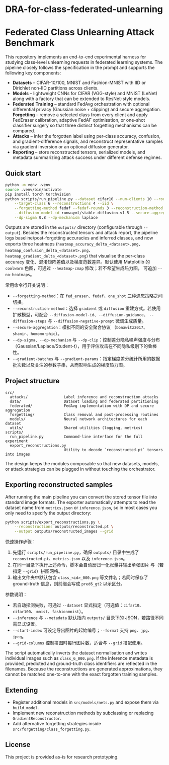 # DRA-for-class-federated-unlearning
# Federated Class Unlearning Attack Benchmark

This repository implements an end-to-end experimental harness for studying
class-level unlearning requests in federated learning systems. The pipeline
closely follows the specification in the prompt and supports the following key
components:

- **Datasets** – CIFAR-10/100, MNIST and Fashion-MNIST with IID or Dirichlet
  non-IID partitions across clients.
- **Models** – lightweight CNNs for CIFAR (VGG-style) and MNIST (LeNet) along
  with a factory that can be extended to ResNet-style models.
- **Federated Training** – standard FedAvg orchestration with optional
  differential privacy (Gaussian noise + clipping) and secure aggregation.
**Forgetting** – remove a selected class from every client and apply
  FedEraser calibration, adaptive FedAF optimisation, or one-shot classifier
  surgery so that three distinct forgetting mechanisms can be compared.
- **Attacks** – infer the forgotten label using per-class accuracy, confusion,
  and gradient-difference signals, and reconstruct representative samples via
  gradient inversion or an optional diffusion generator.
- **Reporting** – store reconstructed tensors, serialized models, and metadata
  summarizing attack success under different defense regimes.

## Quick start

```bash
python -m venv .venv
source .venv/bin/activate
pip install torch torchvision
python scripts/run_pipeline.py --dataset cifar10 --num-clients 10 --rounds 5 \
    --target-class 6 --reconstructions 4 --iid \
    --forgetting-method fedaf --fedaf-rounds 3 --reconstruction-method diffusion \
    --diffusion-model-id runwayml/stable-diffusion-v1-5 --secure-aggregation bonawitz2017 \
    --dp-sigma 0.8 --dp-mechanism laplace
```

Outputs are stored in the `outputs/` directory (configurable through
`--output`). Besides the reconstructed tensors and attack report, the pipeline
logs baseline/post-forgetting accuracies and inferred classes, and now exports
three heatmaps (`heatmap_accuracy_delta_<dataset>.png`、
`heatmap_confusion_delta_<dataset>.png`、`heatmap_gradient_delta_<dataset>.png`)
that visualise the per-class accuracy 变化、混淆矩阵差值以及梯度范数差异。默认使用
Matplotlib 的 `coolwarm` 色图，可通过 `--heatmap-cmap` 修改；若不希望生成热力图，
可追加 `--no-heatmaps`。

常用命令行开关说明：

- `--forgetting-method`：在 `fed_eraser`、`fedaf`、`one_shot` 三种遗忘策略之间切换。
- `--reconstruction-method`：选择 `gradient` 或 `diffusion` 重建方式。若使用
  扩散模型，可配合 `--diffusion-model-id`、`--diffusion-guidance`、
  `--diffusion-steps` 与 `--diffusion-negative-prompt` 微调生成质量。
- `--secure-aggregation`：模拟不同的安全聚合协议
  （`bonawitz2017`、`shamir`、`homomorphic`）。
- `--dp-sigma`、`--dp-mechanism` 与 `--dp-clip`：控制差分隐私噪声强度与分布
  （Gaussian/Laplace/Student-t），用于评估攻击在不同隐私级别下的鲁棒性。
- `--gradient-batches` 与 `--gradient-params`：指定梯度差分统计所用的数据
  批次数以及关注的参数子串，从而影响生成的梯度热力图。

## Project structure

```
src/
  attacks/                Label inference and reconstruction attacks
  data/                   Dataset loading and federated partitioning
  federated/              FedAvg implementation with DP and secure aggregation
  forgetting/             Class removal and post-processing routines
  models/                 Neural network architectures for each dataset
  utils/                  Shared utilities (logging, metrics)
scripts/
  run_pipeline.py         Command-line interface for the full experiment
  export_reconstructions.py
                          Utility to decode `reconstructed.pt` tensors into images
```

The design keeps the modules composable so that new datasets, models, or attack
strategies can be plugged in without touching the orchestrator.

## Exporting reconstructed samples

After running the main pipeline you can convert the stored tensor file into
standard image formats. The exporter automatically attempts to read the
dataset name from `metrics.json` or `inference.json`, so in most cases you only
need to specify the output directory:

```bash
python scripts/export_reconstructions.py \
    --reconstructions outputs/reconstructed.pt \
    --output outputs/reconstructed_images --grid
```

快速操作步骤：

1. 先运行 `scripts/run_pipeline.py`，确保 `outputs/` 目录中生成了
   `reconstructed.pt`、`metrics.json` 以及 `inference.json`。
2. 在同一目录下执行上述命令，脚本会自动反归一化张量并输出单张图片
   与（若指定 `--grid`）拼图网格。
3. 输出文件夹中默认包含 `class_<id>_000.png` 等文件名；若同时保存了
   ground-truth 信息，则前缀会写成 `pred6_gt2` 以示区分。

参数说明：

- 若自动探测失败，可通过 `--dataset` 显式指定（可选值：`cifar10`、`cifar100`、
  `mnist`、`fashionmnist`）。
- `--inference` 与 `--metadata` 默认指向 `outputs/` 目录下的 JSON，若路径不同需显式设置。
- `--start-index` 可设定导出图片的起始编号；`--format` 支持 `png`、`jpg`、`jpeg`。
- `--grid-columns` 控制拼图时每行图片数，适合与 `--grid` 搭配使用。

The script automatically inverts the dataset normalisation and writes
individual images such as `class_6_000.png`. If the inference metadata is
provided, predicted and ground-truth class identifiers are reflected in the
filenames. Because the reconstructions are generated approximations, they
cannot be matched one-to-one with the exact forgotten training samples.

## Extending

- Register additional models in `src/models/nets.py` and expose them via
  `build_model`.
- Implement new reconstruction methods by subclassing or replacing
  `GradientReconstructor`.
- Add alternative forgetting strategies inside
  `src/forgetting/class_forgetting.py`.

## License

This project is provided as-is for research prototyping.